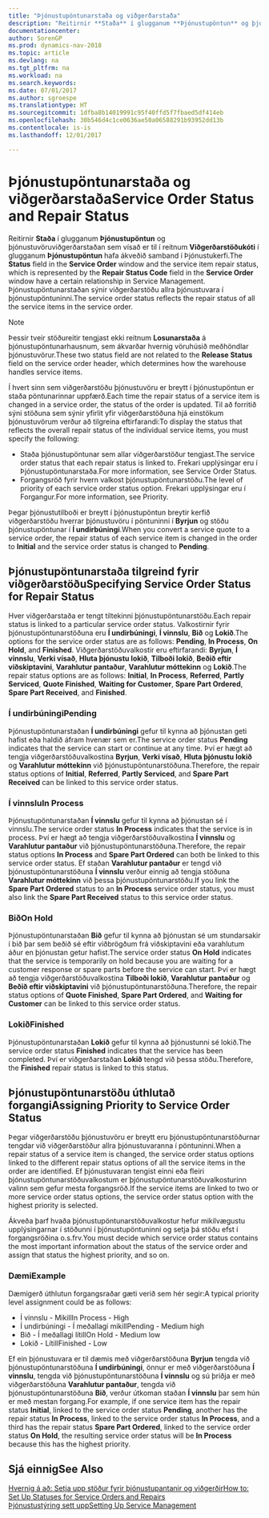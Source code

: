 ```yaml
---
title: "Þjónustupöntunarstaða og viðgerðarstaða"
description: "Reitirnir **Staða** í glugganum **Þjónustupöntun** og þjónustuvöruviðgerðarstaðan sem vísað er til í reitnum **Viðgerðarstöðukóti** í glugganum **Þjónustupöntun** hafa ákveðið samband í Þjónustukerfi. Þjónustupöntunarstaðan sýnir viðgerðarstöðu allra þjónustuvara í þjónustupöntuninni."
documentationcenter: 
author: SorenGP
ms.prod: dynamics-nav-2018
ms.topic: article
ms.devlang: na
ms.tgt_pltfrm: na
ms.workload: na
ms.search.keywords: 
ms.date: 07/01/2017
ms.author: sgroespe
ms.translationtype: HT
ms.sourcegitcommit: 1dfba8b14019991c95f40ffd5f7fbaed5df414eb
ms.openlocfilehash: 30b546d4c1ce0636ae50a06588291b93952dd13b
ms.contentlocale: is-is
ms.lasthandoff: 12/01/2017

---
```

# <a name="service-order-status-and-repair-status"></a><span data-ttu-id="f3614-104">Þjónustupöntunarstaða og viðgerðarstaða</span><span class="sxs-lookup"><span data-stu-id="f3614-104">Service Order Status and Repair Status</span></span>
<span data-ttu-id="f3614-105">Reitirnir **Staða** í glugganum **Þjónustupöntun** og þjónustuvöruviðgerðarstaðan sem vísað er til í reitnum **Viðgerðarstöðukóti** í glugganum **Þjónustupöntun** hafa ákveðið samband í Þjónustukerfi.</span><span class="sxs-lookup"><span data-stu-id="f3614-105">The **Status** field in the **Service Order** window and the service item repair status, which is represented by the **Repair Status Code** field in the **Service Order** window have a certain relationship in Service Management.</span></span> <span data-ttu-id="f3614-106">Þjónustupöntunarstaðan sýnir viðgerðarstöðu allra þjónustuvara í þjónustupöntuninni.</span><span class="sxs-lookup"><span data-stu-id="f3614-106">The service order status reflects the repair status of all the service items in the service order.</span></span>  
  
> [!NOTE]  
>  <span data-ttu-id="f3614-107">Þessir tveir stöðureitir tengjast ekki reitnum **Losunarstaða** á þjónustupöntunarhausnum, sem ákvarðar hvernig vöruhúsið meðhöndlar þjónustuvörur.</span><span class="sxs-lookup"><span data-stu-id="f3614-107">These two status field are not related to the **Release Status** field on the service order header, which determines how the warehouse handles service items.</span></span>  
  
 <span data-ttu-id="f3614-108">Í hvert sinn sem viðgerðarstöðu þjónustuvöru er breytt í þjónustupöntun er staða pöntunarinnar uppfærð.</span><span class="sxs-lookup"><span data-stu-id="f3614-108">Each time the repair status of a service item is changed in a service order, the status of the order is updated.</span></span> <span data-ttu-id="f3614-109">Til að forritið sýni stöðuna sem sýnir yfirlit yfir viðgerðarstöðuna hjá einstökum þjónustuvörum verður að tilgreina eftirfarandi:</span><span class="sxs-lookup"><span data-stu-id="f3614-109">To display the status that reflects the overall repair status of the individual service items, you must specify the following:</span></span>  
  
* <span data-ttu-id="f3614-110">Staða þjónustupöntunar sem allar viðgerðarstöður tengjast.</span><span class="sxs-lookup"><span data-stu-id="f3614-110">The service order status that each repair status is linked to.</span></span> <span data-ttu-id="f3614-111">Frekari upplýsingar eru í Þjónustupöntunarstaða.</span><span class="sxs-lookup"><span data-stu-id="f3614-111">For more information, see Service Order Status.</span></span>  
* <span data-ttu-id="f3614-112">Forgangsröð fyrir hvern valkost þjónustupöntunarstöðu.</span><span class="sxs-lookup"><span data-stu-id="f3614-112">The level of priority of each service order status option.</span></span> <span data-ttu-id="f3614-113">Frekari upplýsingar eru í Forgangur.</span><span class="sxs-lookup"><span data-stu-id="f3614-113">For more information, see Priority.</span></span>  
  
 <span data-ttu-id="f3614-114">Þegar þjónustutilboði er breytt í þjónustupöntun breytir kerfið viðgerðarstöðu hverrar þjónustuvöru í pöntuninni í **Byrjun** og stöðu þjónustupöntunar í **Í undirbúningi**.</span><span class="sxs-lookup"><span data-stu-id="f3614-114">When you convert a service quote to a service order, the repair status of each service item is changed in the order to **Initial** and the service order status is changed to **Pending**.</span></span>  
  
## <a name="specifying-service-order-status-for-repair-status"></a><span data-ttu-id="f3614-115">Þjónustupöntunarstaða tilgreind fyrir viðgerðarstöðu</span><span class="sxs-lookup"><span data-stu-id="f3614-115">Specifying Service Order Status for Repair Status</span></span>  
<span data-ttu-id="f3614-116">Hver viðgerðarstaða er tengt tiltekinni þjónustupöntunarstöðu.</span><span class="sxs-lookup"><span data-stu-id="f3614-116">Each repair status is linked to a particular service order status.</span></span> <span data-ttu-id="f3614-117">Valkostirnir fyrir þjónustupöntunarstöðuna eru **Í undirbúningi**, **Í vinnslu**, **Bið** og **Lokið**.</span><span class="sxs-lookup"><span data-stu-id="f3614-117">The options for the service order status are as follows: **Pending**, **In Process**, **On Hold**, and **Finished**.</span></span> <span data-ttu-id="f3614-118">Viðgerðarstöðuvalkostir eru eftirfarandi: **Byrjun**, **Í vinnslu**, **Verki vísað**, **Hluta þjónustu lokið**, **Tilboði lokið**, **Beðið eftir viðskiptavini**, **Varahlutur pantaður**, **Varahlutur móttekinn** og **Lokið**.</span><span class="sxs-lookup"><span data-stu-id="f3614-118">The repair status options are as follows: **Initial**, **In Process**, **Referred**, **Partly Serviced**, **Quote Finished**, **Waiting for Customer**, **Spare Part Ordered**, **Spare Part Received**, and **Finished**.</span></span>  
  
### <a name="pending"></a><span data-ttu-id="f3614-119">Í undirbúningi</span><span class="sxs-lookup"><span data-stu-id="f3614-119">Pending</span></span>  
<span data-ttu-id="f3614-120">Þjónustupöntunarstaðan **Í undirbúningi** gefur til kynna að þjónustan geti hafist eða haldið áfram hvenær sem er.</span><span class="sxs-lookup"><span data-stu-id="f3614-120">The service order status **Pending** indicates that the service can start or continue at any time.</span></span> <span data-ttu-id="f3614-121">Því er hægt að tengja viðgerðarstöðuvalkostina **Byrjun**, **Verki vísað**, **Hluta þjónustu lokið** og **Varahlutur móttekinn** við þjónustupöntunarstöðuna.</span><span class="sxs-lookup"><span data-stu-id="f3614-121">Therefore, the repair status options of **Initial**, **Referred**, **Partly Serviced**, and **Spare Part Received** can be linked to this service order status.</span></span>  
  
### <a name="in-process"></a><span data-ttu-id="f3614-122">Í vinnslu</span><span class="sxs-lookup"><span data-stu-id="f3614-122">In Process</span></span>  
<span data-ttu-id="f3614-123">Þjónustupöntunarstaðan **Í vinnslu** gefur til kynna að þjónustan sé í vinnslu.</span><span class="sxs-lookup"><span data-stu-id="f3614-123">The service order status **In Process** indicates that the service is in process.</span></span> <span data-ttu-id="f3614-124">Því er hægt að tengja viðgerðarstöðuvalkostina **Í vinnslu** og **Varahlutur pantaður** við þjónustupöntunarstöðuna.</span><span class="sxs-lookup"><span data-stu-id="f3614-124">Therefore, the repair status options **In Process** and **Spare Part Ordered** can both be linked to this service order status.</span></span> <span data-ttu-id="f3614-125">Ef staðan **Varahlutur pantaður** er tengd við þjónustupöntunarstöðuna **Í vinnslu** verður einnig að tengja stöðuna **Varahlutur móttekinn** við þessa þjónustupöntunarstöðu.</span><span class="sxs-lookup"><span data-stu-id="f3614-125">If you link the **Spare Part Ordered** status to an **In Process** service order status, you must also link the **Spare Part Received** status to this service order status.</span></span>  
  
### <a name="on-hold"></a><span data-ttu-id="f3614-126">Bið</span><span class="sxs-lookup"><span data-stu-id="f3614-126">On Hold</span></span>  
<span data-ttu-id="f3614-127">Þjónustupöntunarstaðan **Bið** gefur til kynna að þjónustan sé um stundarsakir í bið þar sem beðið sé eftir viðbrögðum frá viðskiptavini eða varahlutum áður en þjónustan getur hafist.</span><span class="sxs-lookup"><span data-stu-id="f3614-127">The service order status **On Hold** indicates that the service is temporarily on hold because you are waiting for a customer response or spare parts before the service can start.</span></span> <span data-ttu-id="f3614-128">Því er hægt að tengja viðgerðarstöðuvalkostina **Tilboði lokið**, **Varahlutur pantaður** og **Beðið eftir viðskiptavini** við þjónustupöntunarstöðuna.</span><span class="sxs-lookup"><span data-stu-id="f3614-128">Therefore, the repair status options of **Quote Finished**, **Spare Part Ordered**, and **Waiting for Customer** can be linked to this service order status.</span></span>  
  
### <a name="finished"></a><span data-ttu-id="f3614-129">Lokið</span><span class="sxs-lookup"><span data-stu-id="f3614-129">Finished</span></span>  
<span data-ttu-id="f3614-130">Þjónustupöntunarstaðan **Lokið** gefur til kynna að þjónustunni sé lokið.</span><span class="sxs-lookup"><span data-stu-id="f3614-130">The service order status **Finished** indicates that the service has been completed.</span></span> <span data-ttu-id="f3614-131">Því er viðgerðarstaðan **Lokið** tengd við þessa stöðu.</span><span class="sxs-lookup"><span data-stu-id="f3614-131">Therefore, the **Finished** repair status is linked to this status.</span></span>  
  
## <a name="assigning-priority-to-service-order-status"></a><span data-ttu-id="f3614-132">Þjónustupöntunarstöðu úthlutað forgangi</span><span class="sxs-lookup"><span data-stu-id="f3614-132">Assigning Priority to Service Order Status</span></span>  
<span data-ttu-id="f3614-133">Þegar viðgerðarstöðu þjónustuvöru er breytt eru þjónustupöntunarstöðurnar tengdar við viðgerðarstöður allra þjónustuvaranna í pöntuninni.</span><span class="sxs-lookup"><span data-stu-id="f3614-133">When a repair status of a service item is changed, the service order status options linked to the different repair status options of all the service items in the order are identified.</span></span> <span data-ttu-id="f3614-134">Ef þjónustuvaran tengist einni eða fleiri þjónustupöntunarstöðuvalkostum er þjónustupöntunarstöðuvalkosturinn valinn sem gefur mesta forgangsröð.</span><span class="sxs-lookup"><span data-stu-id="f3614-134">If the service items are linked to two or more service order status options, the service order status option with the highest priority is selected.</span></span>  
  
<span data-ttu-id="f3614-135">Ákveða þarf hvaða þjónustupöntunarstöðuvalkostur hefur mikilvægustu upplýsingarnar í stöðunni í þjónustupöntuninni og setja þá stöðu efst í forgangsröðina o.s.frv.</span><span class="sxs-lookup"><span data-stu-id="f3614-135">You must decide which service order status contains the most important information about the status of the service order and assign that status the highest priority, and so on.</span></span>  
  
### <a name="example"></a><span data-ttu-id="f3614-136">Dæmi</span><span class="sxs-lookup"><span data-stu-id="f3614-136">Example</span></span>  
<span data-ttu-id="f3614-137">Dæmigerð úthlutun forgangsraðar gæti verið sem hér segir:</span><span class="sxs-lookup"><span data-stu-id="f3614-137">A typical priority level assignment could be as follows:</span></span>  
  
* <span data-ttu-id="f3614-138">Í vinnslu - Mikill</span><span class="sxs-lookup"><span data-stu-id="f3614-138">In Process - High</span></span>  
* <span data-ttu-id="f3614-139">Í undirbúningi - Í meðallagi mikill</span><span class="sxs-lookup"><span data-stu-id="f3614-139">Pending - Medium high</span></span>  
* <span data-ttu-id="f3614-140">Bið - Í meðallagi lítill</span><span class="sxs-lookup"><span data-stu-id="f3614-140">On Hold - Medium low</span></span>  
* <span data-ttu-id="f3614-141">Lokið - Lítill</span><span class="sxs-lookup"><span data-stu-id="f3614-141">Finished - Low</span></span>  
  
<span data-ttu-id="f3614-142">Ef ein þjónustuvara er til dæmis með viðgerðarstöðuna **Byrjun** tengda við þjónustupöntunarstöðuna **Í undirbúningi**, önnur er með viðgerðarstöðuna **Í vinnslu**, tengda við þjónustupöntunarstöðuna **Í vinnslu** og sú þriðja er með viðgerðarstöðuna **Varahlutur pantaður**, tengda við þjónustupöntunarstöðuna **Bið**, verður útkoman staðan **Í vinnslu** þar sem hún er með mestan forgang.</span><span class="sxs-lookup"><span data-stu-id="f3614-142">For example, if one service item has the repair status **Initial**, linked to the service order status **Pending**, another has the repair status **In Process**, linked to the service order status **In Process**, and a third has the repair status **Spare Part Ordered**, linked to the service order status **On Hold**, the resulting service order status will be **In Process** because this has the highest priority.</span></span>  
  
## <a name="see-also"></a><span data-ttu-id="f3614-143">Sjá einnig</span><span class="sxs-lookup"><span data-stu-id="f3614-143">See Also</span></span>  
[<span data-ttu-id="f3614-144">Hvernig á að: Setja upp stöður fyrir þjónustupantanir og viðgerðir</span><span class="sxs-lookup"><span data-stu-id="f3614-144">How to: Set Up Statuses for Service Orders and Repairs</span></span>](service-order-repair-status.md)  
[<span data-ttu-id="f3614-145">Þjónustustýring sett upp</span><span class="sxs-lookup"><span data-stu-id="f3614-145">Setting Up Service Management</span></span>](service-setup-service.md)  

